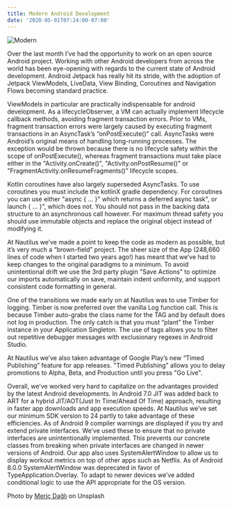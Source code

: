 ```yaml
---
title: Modern Android Development
date: '2020-05-01T07:24:00-07:00'
---
```

![Modern](/blog-v3/assets/modern.jpg)

Over the last month I’ve had the opportunity to work on an open source Android project.  Working with other Android developers from across the world has been eye-opening with regards to the current state of Android development.  Android Jetpack has really hit its stride, with the adoption of Jetpack ViewModels, LiveData, View Binding, Coroutines and Navigation Flows becoming standard practice.  

ViewModels in particular are practically indispensable for android development.  As a lifecycleObserver, a VM can actually implement lifecycle callback methods, avoiding fragment transaction errors. Prior to VMs, fragment transaction errors were largely caused by executing fragment transactions in an AsyncTask’s “onPostExecute()" call.  AsyncTasks were Android’s original means of handling long-running processes. The exception would be thrown because there is no lifecycle safety within the scope of onPostExecute(), whereas fragment transactions must take place either in the "Activity.onCreate()", "Activity.onPostResume()" or "FragmentActivity.onResumeFragments()” lifecycle scopes. 

Kotlin coroutines have also largely superseded AsyncTasks.  To use coroutines you must include the kotlinX gradle dependency. For coroutines you can use either "async { ... }" which returns a deferred async task", or launch { ... }", which does not.  You should not pass in the backing data structure to an asynchronous call however. For maximum thread safety you should use immutable objects and replace the original object instead of modifying it.

At Nautilus we’ve made a point to keep the code as modern as possible,  but it’s very much a “brown-field” project. The sheer size of the App (248,660 lines of code when I started two years ago!) has meant that we’ve had to keep changes to the original paradigms to a minimum.  To avoid unintentional drift we use the 3rd party plugin "Save Actions" to optimize our imports automatically on save, maintain indent uniformity, and support consistent code formatting in general.    

One of the transitions we made early on at Nautilus was to use Timber for logging. Timber is now preferred over the vanilla Log function call. This is because Timber auto-grabs the class name for the TAG and by default does not log in production. The only catch is that you must “plant” the Timber instance in your Application Singleton.  The use of tags allows you to filter out repetitive debugger messages with exclusionary regexes in Android Studio.

At Nautilus we’ve also taken advantage of Google Play’s new “Timed Publishing” feature for app releases. "Timed Publishing" allows you to delay promotions to Alpha, Beta, and Production until you press "Go Live".

Overall, we’ve worked very hard to capitalize on the advantages provided by the latest Android developments. In Android 7.0 JIT was added back to ART for a hybrid JIT/AOT(Just In Time/Ahead Of Time) approach, resulting in faster app downloads and app execution speeds.  At Nautilus we’ve set our minimum SDK version to 24 partly to take advantage of these efficiencies.  As of Android 9 compiler warnings are displayed if you try and extend private interfaces.  We’ve used these to ensure that no private interfaces are unintentionally implemented.  This prevents our concrete classes from breaking when private interfaces are changed in newer versions of Android.  Our app also uses SystemAlertWindow to allow us to display workout metrics on top of other apps such as Netflix. As of Android 8.0.0 SystemAlertWindow was deprecated in favor of TypeApplication.Overlay. To adapt to newer devices we’ve added conditional logic to use the API appropriate for the OS version.

Photo by [Meriç Dağlı](https://unsplash.com/@meric?utm_source=unsplash&utm_medium=referral&utm_content=creditCopyText) on Unsplash
